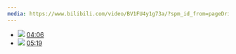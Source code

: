 ```yaml
---
media: https://www.bilibili.com/video/BV1FU4y1g73a/?spm_id_from=pageDriver&vd_source=7038f96b6bb3b14743531b102b109c43
---
```


- ![](assets/img/Media%20Note%20-%20电影MV动画摄影灯光拉片/IMG-Media%20Note%20-%20电影MV动画摄影灯光拉片-20240519165956459.jpeg) [04:06](https://www.bilibili.com/video/BV1Dr4y1D7ax/?t=246.779145#t=04:06.78) 
- ![](assets/img/Media%20Note%20-%20电影MV动画摄影灯光拉片/IMG-Media%20Note%20-%20电影MV动画摄影灯光拉片-20240519170129973.jpeg) [05:19](https://www.bilibili.com/video/BV1Dr4y1D7ax/?t=319.228928#t=05:19.23) 